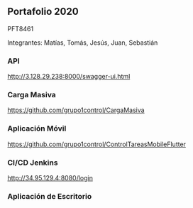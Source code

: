 ## Portafolio 2020

PFT8461

Integrantes: Matías, Tomás, Jesús, Juan, Sebastián

### API
<http://3.128.29.238:8000/swagger-ui.html>

### Carga Masiva
<https://github.com/grupo1control/CargaMasiva>

### Aplicación Móvil
<https://github.com/grupo1control/ControlTareasMobileFlutter>

### CI/CD Jenkins
<http://34.95.129.4:8080/login>

### Aplicación de Escritorio



